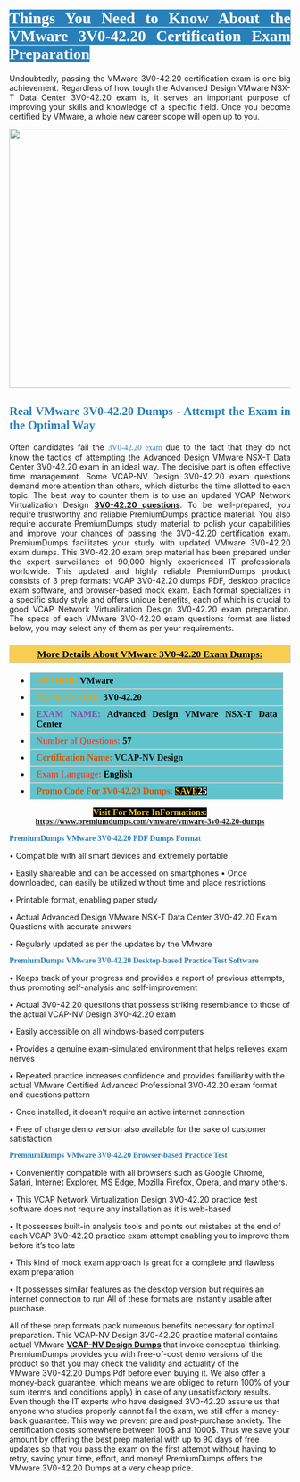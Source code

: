 <h1 style="text-align: justify;"><span style="color:#ffffff;"><span style="font-family:Georgia,serif;"><strong><span style="background-color:#2980b9;">Things You Need to Know About the VMware 3V0-42.20 Certification Exam Preparation</span></strong></span></span></h1>

<p style="text-align: justify;">Undoubtedly, passing the VMware 3V0-42.20 certification exam is one big achievement. Regardless of how tough the Advanced Design VMware NSX-T Data Center 3V0-42.20 exam is, it serves an important purpose of improving your skills and knowledge of a specific field. Once you become certified by VMware, a whole new career scope will open up to you.</p>

<p style="text-align: center;"><a href="https://www.premiumdumps.com/vmware/vmware-3v0-42.20-dumps"><img alt="" src="https://i.imgur.com/KJGzbJ2.jpeg" style="width: 700px; height: 465px;" /></a></p>

<h2 style="text-align: justify;"><span style="color:#2980b9;"><span style="font-family:Georgia,serif;"><strong>Real VMware 3V0-42.20 Dumps - Attempt the Exam in the Optimal Way</strong></span></span></h2>

<p style="text-align: justify;">Often candidates fail the <span style="color:#2980b9;"><span style="font-family:Georgia,serif;">3V0-42.20 exam<strong> </strong></span></span>due to the fact that they do not know the tactics of attempting the Advanced Design VMware NSX-T Data Center 3V0-42.20 exam in an ideal way. The decisive part is often effective time management. Some VCAP-NV Design 3V0-42.20 exam questions demand more attention than others, which disturbs the time allotted to each topic. The best way to counter them is to use an updated VCAP Network Virtualization Design <strong><a href="https://www.premiumdumps.com/vmware/vmware-3v0-42.20-dumps">3V0-42.20 questions</a></strong>. To be well-prepared, you require trustworthy and reliable PremiumDumps practice material. You also require accurate PremiumDumps study material to polish your capabilities and improve your chances of passing the 3V0-42.20 certification exam. PremiumDumps facilitates your study with updated VMware 3V0-42.20 exam dumps. This 3V0-42.20 exam prep material has been prepared under the expert surveillance of 90,000 highly experienced IT professionals worldwide. This updated and highly reliable PremiumDumps product consists of 3 prep formats: VCAP 3V0-42.20 dumps PDF, desktop practice exam software, and browser-based mock exam. Each format specializes in a specific study style and offers unique benefits, each of which is crucial to good VCAP Network Virtualization Design 3V0-42.20 exam preparation. The specs of each VMware 3V0-42.20 exam questions format are listed below, you may select any of them as per your requirements.</p>

<h3 style="background: #f7ce50; border: 1px solid rgb(204, 204, 204); padding: 5px 10px; text-align: center;"><span style="font-family:Georgia,serif;"><u><u><span style="color:#000000;"><span style="font-size:11pt"><span style="line-height:normal"><b><span style="font-size:13.0pt"><span cambria="">More Details About VMware 3V0-42.20 Exam Dumps:</span></span></b></span></span></span></u></u></span></h3>

<ul>
	<li style="margin:0cm 10pt">
	<div style="background:#61c4cd; border: 1px solid rgb(204, 204, 204); padding: 5px 10px; text-align: justify;"><span style="font-family:Georgia,serif;"><span style="font-size:11pt"><span style="line-height:normal"><b><span style="font-size:12.0pt"><span new="" roman="" times=""><span style="color:#f39c12;">VENDOR:</span> <span style="color:#000000;">VMware</span></span></span></b></span></span></span></div>
	</li>
	<li style="margin:0cm 10pt">
	<div style="background: #61c4cd; border: 1px solid rgb(204, 204, 204); padding: 5px 10px; text-align: justify;"><span style="font-family:Georgia,serif;"><span style="font-size:11pt"><span style="line-height:normal"><b><span style="font-size:12.0pt"><span new="" roman="" times=""><span style="color:#f39c12;">EXAM CCODE:</span> <span style="color:#000000;">3V0-42.20</span></span></span></b></span></span></span></div>
	</li>
	<li style="margin:0cm 10pt">
	<div style="background: #61c4cd; border: 1px solid rgb(204, 204, 204); padding: 5px 10px; text-align: justify;"><span style="font-family:Georgia,serif;"><span style="font-size:11pt"><span style="line-height:normal"><b><span style="font-size:12.0pt"><span new="" roman="" times=""><span style="color:#8e44ad;">EXAM NAME:</span> <span style="color:#000000;">Advanced Design VMware NSX-T Data Center</span></span></span></b></span></span></span></div>
	</li>
	<li style="margin:0cm 10pt">
	<div style="background: #61c4cd; border: 1px solid rgb(204, 204, 204); padding: 5px 10px;"><span style="font-family:Georgia,serif;"><span style="font-size:11pt"><span style="line-height:normal"><b><span style="font-size:12.0pt"><span new="" roman="" times=""><span style="color:#e74c3c;">Number of Questions:</span><span style="color:#000000;"><span style="color:#f1c40f;"> </span>57</span></span></span></b></span></span></span></div>
	</li>
	<li style="margin:0cm 10pt">
	<div style="background: #61c4cd; border: 1px solid rgb(204, 204, 204); padding: 5px 10px; text-align: justify;"><span style="font-family:Georgia,serif;"><span style="font-size:11pt"><span style="line-height:normal"><b><span style="font-size:12.0pt"><span new="" roman="" times=""><span style="color:#d35400;">Certification Name:</span> VCAP-NV Design</span></span></b></span></span></span></div>
	</li>
	<li style="margin:0cm 10pt">
	<div style="background: #61c4cd; border: 1px solid rgb(204, 204, 204); padding: 5px 10px; text-align: justify;"><span style="font-family:Georgia,serif;"><span style="font-size:11pt"><span style="line-height:normal"><b><span style="font-size:12.0pt"><span new="" roman="" times=""><span style="color:#e74c3c;">Exam Language:</span> <span style="color:#000000;">English</span></span></span></b></span></span></span></div>
	</li>
	<li style="margin:0cm 10pt">
	<div style="background: #61c4cd; border: 1px solid rgb(204, 204, 204); padding: 5px 10px;"><span style="font-family:Georgia,serif;"><span style="font-size:11pt"><span style="line-height:normal"><b><span style="font-size:12.0pt"><span new="" roman="" times=""><span style="color:#d35400;">Promo Code For 3V0-42.20 Dumps:</span><span style="color:#f1c40f;"> <span style="background-color:#000000;">SAVE</span></span><span style="color:#ffffff;"><span style="background-color:#000000;">25</span></span></span></span></b></span></span></span></div>
	</li>
</ul>

<p style="text-align: center;"><span style="font-family:Georgia,serif;"><strong><span style="font-size:16px;"><span style="color:#f1c40f;"><span style="background-color:#000000;">Visit For More InFormations:</span></span></span> <a href="https://www.premiumdumps.com/vmware/vmware-3v0-42.20-dumps">https://www.premiumdumps.com/vmware/vmware-3v0-42.20-dumps</a></strong></span></p>

<p><span style="color:#2980b9;"><span style="font-family:Georgia,serif;"><strong><strong><strong>PremiumDumps VMware 3V0-42.20 PDF Dumps Format</strong></strong></strong></span></span></p>

<p>• Compatible with all smart devices and extremely portable</p>

<p>• Easily shareable and can be accessed on smartphones • Once downloaded, can easily be utilized without time and place restrictions</p>

<p>• Printable format, enabling paper study</p>

<p>• Actual Advanced Design VMware NSX-T Data Center 3V0-42.20 Exam Questions with accurate answers</p>

<p>• Regularly updated as per the updates by the VMware</p>

<p><span style="color:#2980b9;"><span style="font-family:Georgia,serif;"><strong><strong><strong>PremiumDumps VMware 3V0-42.20 Desktop-based Practice Test Software</strong></strong></strong></span></span></p>

<p>• Keeps track of your progress and provides a report of previous attempts, thus promoting self-analysis and self-improvement</p>

<p>• Actual 3V0-42.20 questions that possess striking resemblance to those of the actual VCAP-NV Design 3V0-42.20 exam</p>

<p>• Easily accessible on all windows-based computers</p>

<p>• Provides a genuine exam-simulated environment that helps relieves exam nerves</p>

<p>• Repeated practice increases confidence and provides familiarity with the actual VMware Certified Advanced Professional 3V0-42.20 exam format and questions pattern</p>

<p>• Once installed, it doesn’t require an active internet connection</p>

<p>• Free of charge demo version also available for the sake of customer satisfaction</p>

<p><span style="color:#2980b9;"><span style="font-family:Georgia,serif;"><strong><strong><strong>PremiumDumps VMware 3V0-42.20 Browser-based Practice Test</strong></strong></strong></span></span></p>

<p>• Conveniently compatible with all browsers such as Google Chrome, Safari, Internet Explorer, MS Edge, Mozilla Firefox, Opera, and many others.</p>

<p>• This VCAP Network Virtualization Design 3V0-42.20 practice test software does not require any installation as it is web-based</p>

<p>• It possesses built-in analysis tools and points out mistakes at the end of each VCAP 3V0-42.20 practice exam attempt enabling you to improve them before it’s too late</p>

<p>• This kind of mock exam approach is great for a complete and flawless exam preparation</p>

<p>• It possesses similar features as the desktop version but requires an internet connection to run All of these formats are instantly usable after purchase.</p>

<p>All of these prep formats pack numerous benefits necessary for optimal preparation. This VCAP-NV Design 3V0-42.20 practice material contains actual VMware <span style="color:#000000;"><strong><a href="https://www.premiumdumps.com/vmware/vcap-dumps">VCAP-NV Design Dumps</a></strong></span> that invoke conceptual thinking. PremiumDumps provides you with free-of-cost demo versions of the product so that you may check the validity and actuality of the VMware 3V0-42.20 Dumps Pdf before even buying it. We also offer a money-back guarantee, which means we are obliged to return 100% of your sum (terms and conditions apply) in case of any unsatisfactory results. Even though the IT experts who have designed 3V0-42.20 assure us that anyone who studies properly cannot fail the exam, we still offer a money-back guarantee. This way we prevent pre and post-purchase anxiety. The certification costs somewhere between 100$ and 1000$. Thus we save your amount by offering the best prep material with up to 90 days of free updates so that you pass the exam on the first attempt without having to retry, saving your time, effort, and money! PremiumDumps offers the VMware 3V0-42.20 Dumps at a very cheap price.</p>
